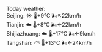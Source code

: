 Today weather:  
Beijing: ☀️   🌡️+9°C 🌬️↖22km/h  
Tianjin: ☁️   🌡️+8°C 🌬️←22km/h  
Shijiazhuang: ☁️   🌡️+17°C 🌬️←9km/h  
Tangshan: ⛅️  🌡️+13°C 🌬️←24km/h  
